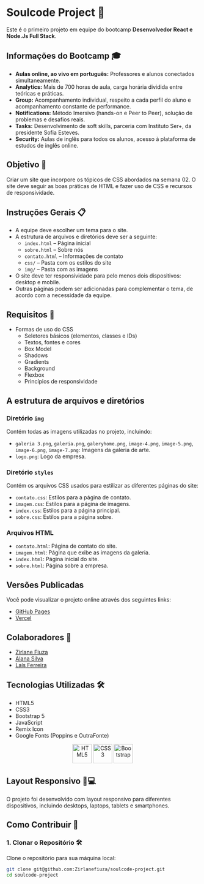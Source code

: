 # Soulcode Project 🚀

Este é o primeiro projeto em equipe do bootcamp **Desenvolvedor React e Node.Js Full Stack**.

## Informações do Bootcamp 🎓

- **Aulas online, ao vivo em português:** Professores e alunos conectados simultaneamente.
- **Analytics:** Mais de 700 horas de aula, carga horária dividida entre teóricas e práticas.
- **Group:** Acompanhamento individual, respeito a cada perfil do aluno e acompanhamento constante de performance.
- **Notifications:** Método Imersivo (hands-on e Peer to Peer), solução de problemas e desafios reais.
- **Tasks:** Desenvolvimento de soft skills, parceria com Instituto Ser+, da presidente Sofia Esteves.
- **Security:** Aulas de inglês para todos os alunos, acesso à plataforma de estudos de inglês online.

## Objetivo 🎯

Criar um site que incorpore os tópicos de CSS abordados na semana 02. O site deve seguir as boas práticas de HTML e fazer uso de CSS e recursos de responsividade.

## Instruções Gerais 📋

- A equipe deve escolher um tema para o site.
- A estrutura de arquivos e diretórios deve ser a seguinte:
  - `index.html` – Página inicial
  - `sobre.html` – Sobre nós
  - `contato.html` – Informações de contato
  - `css/` – Pasta com os estilos do site
  - `img/` – Pasta com as imagens
- O site deve ter responsividade para pelo menos dois dispositivos: desktop e mobile.
- Outras páginas podem ser adicionadas para complementar o tema, de acordo com a necessidade da equipe.

## Requisitos 📜

- Formas de uso do CSS
  - Seletores básicos (elementos, classes e IDs)
  - Textos, fontes e cores
  - Box Model
  - Shadows
  - Gradients
  - Background
  - Flexbox
  - Princípios de responsividade
    
## A estrutura de arquivos e diretórios

  ### Diretório `img`

Contém todas as imagens utilizadas no projeto, incluindo:
- `galeria 3.png`, `galeria.png`, `galeryhome.png`, `image-4.png`, `image-5.png`, `image-6.png`, `image-7.png`: Imagens da galeria de arte.
- `logo.png`: Logo da empresa.

### Diretório `styles`

Contém os arquivos CSS usados para estilizar as diferentes páginas do site:
- `contato.css`: Estilos para a página de contato.
- `imagem.css`: Estilos para a página de imagens.
- `index.css`: Estilos para a página principal.
- `sobre.css`: Estilos para a página sobre.

### Arquivos HTML

- `contato.html`: Página de contato do site.
- `imagem.html`: Página que exibe as imagens da galeria.
- `index.html`: Página inicial do site.
- `sobre.html`: Página sobre a empresa.

## Versões Publicadas

Você pode visualizar o projeto online através dos seguintes links:

- [GitHub Pages](https://zirlanefiuza.github.io/soulcode-project/)
- [Vercel](https://soulcode-project.vercel.app/)

## Colaboradores 👥

- [Zirlane Fiuza](https://github.com/Zirlanefiuza/)
- [Alana Silva](https://github.com/alanasilva88)
- [Laís Ferreira](https://github.com/laisfrr)

## Tecnologias Utilizadas 🛠️

- HTML5
- CSS3
- Bootstrap 5
- JavaScript
- Remix Icon
- Google Fonts (Poppins e OutraFonte)

<p align="center">
  <img src="https://upload.wikimedia.org/wikipedia/commons/6/61/HTML5_logo_and_wordmark.svg" alt="HTML5" height="50">
  <img src="https://upload.wikimedia.org/wikipedia/commons/d/d5/CSS3_logo_and_wordmark.svg" alt="CSS3" height="50">
  <img src="https://upload.wikimedia.org/wikipedia/commons/b/b2/Bootstrap_logo.svg" alt="Bootstrap" height="50">
</p>

## Layout Responsivo 📱💻

O projeto foi desenvolvido com layout responsivo para diferentes dispositivos, incluindo desktops, laptops, tablets e smartphones.

## Como Contribuir 🤝

### 1. Clonar o Repositório 🛠️

Clone o repositório para sua máquina local:

```bash
git clone git@github.com:Zirlanefiuza/soulcode-project.git
cd soulcode-project
